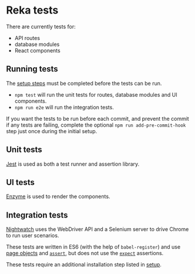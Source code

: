# Reka tests

There are currently tests for:

  * API routes
  * database modules
  * React components


## Running tests

The [setup steps](setup.md) must be completed before the tests can be run.

* `npm test` will run the unit tests for routes, database modules and UI components.
* `npm run e2e` will run the integration tests.

If you want the tests to be run before each commit, and prevent the commit if any tests are failing, complete the optional `npm run add-pre-commit-hook` step just once during the initial setup.


## Unit tests

[Jest](https://facebook.github.io/jest) is used as both a test runner and assertion library.


## UI tests

[Enzyme](http://airbnb.io/enzyme) is used to render the components.


## Integration tests

[Nightwatch](http://nightwatchjs.org) uses the WebDriver API and a Selenium server to drive Chrome to run user scenarios.

These tests are written in ES6 (with the help of `babel-register`) and use [page objects](http://nightwatchjs.org/guide#page-objects) and [`assert`](http://nightwatchjs.org/api#assertions), but does not use the [`expect`](http://nightwatchjs.org/api#expect-api) assertions.

These tests require an additional installation step listed in [setup](setup.md).

